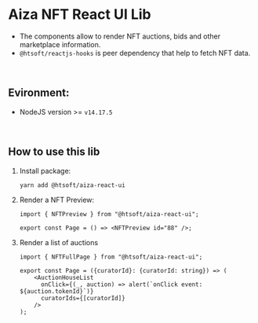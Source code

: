 # Aiza NFT React UI Lib
* The components allow to render NFT auctions, bids and other marketplace information.
* `@htsoft/reactjs-hooks` is peer dependency that help to fetch NFT data.
<br/>  

## Evironment: 
* NodeJS version >= `v14.17.5`
<br/>  

## How to use this lib
1. Install package:
    ```bash
    yarn add @htsoft/aiza-react-ui
    ```

1. Render a NFT Preview:
    ```tsx
    import { NFTPreview } from "@htsoft/aiza-react-ui";

    export const Page = () => <NFTPreview id="88" />;
    ```

1. Render a list of auctions
    ```tsx
    import { NFTFullPage } from "@htsoft/aiza-react-ui";

    export const Page = ({curatorId}: {curatorId: string}) => (
        <AuctionHouseList
          onClick={(_, auction) => alert(`onClick event: ${auction.tokenId}`)}
          curatorIds={[curatorId]}
        />
    );
    ```
